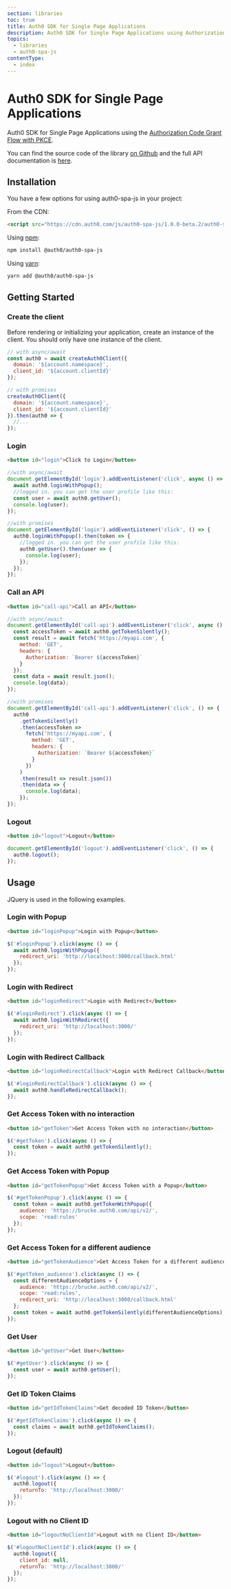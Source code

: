 ```yaml
---
section: libraries
toc: true
title: Auth0 SDK for Single Page Applications
description: Auth0 SDK for Single Page Applications using Authorization Code Grant Flow with PKCE.
topics:
  - libraries
  - auth0-spa-js
contentType:
  - index
---
```


# Auth0 SDK for Single Page Applications

Auth0 SDK for Single Page Applications using the [Authorization Code Grant Flow with PKCE](/api-auth/tutorials/authorization-code-grant-pkce).

You can find the source code of the library [on Github](https://github.com/auth0/auth0-spa-js) and the full API documentation is [here](https://auth0.github.io/auth0-spa-js/).

## Installation

You have a few options for using auth0-spa-js in your project:

From the CDN:

```html
<script src="https://cdn.auth0.com/js/auth0-spa-js/1.0.0-beta.2/auth0-spa-js.production.js"></script>
```

Using [npm](https://npmjs.org):

```sh
npm install @auth0/auth0-spa-js
```

Using [yarn](https://yarnpkg.com):

```sh
yarn add @auth0/auth0-spa-js
```

## Getting Started

### Create the client

Before rendering or initializing your application, create an instance of the client. You should only have one instance of the client.

```js
// with async/await
const auth0 = await createAuth0Client({
  domain: '${account.namespace}',
  client_id: '${account.clientId}'
});

// with promises
createAuth0Client({
  domain: '${account.namespace}',
  client_id: '${account.clientId}'
}).then(auth0 => {
  //...
});
```

### Login

```html
<button id="login">Click to Login</button>
```

```js
//with async/await
document.getElementById('login').addEventListener('click', async () => {
  await auth0.loginWithPopup();
  //logged in. you can get the user profile like this:
  const user = await auth0.getUser();
  console.log(user);
});

//with promises
document.getElementById('login').addEventListener('click', () => {
  auth0.loginWithPopup().then(token => {
    //logged in. you can get the user profile like this:
    auth0.getUser().then(user => {
      console.log(user);
    });
  });
});
```

### Call an API

```html
<button id="call-api">Call an API</button>
```

```js
//with async/await
document.getElementById('call-api').addEventListener('click', async () => {
  const accessToken = await auth0.getTokenSilently();
  const result = await fetch('https://myapi.com', {
    method: 'GET',
    headers: {
      Authorization: `Bearer ${accessToken}`
    }
  });
  const data = await result.json();
  console.log(data);
});

//with promises
document.getElementById('call-api').addEventListener('click', () => {
  auth0
    .getTokenSilently()
    .then(accessToken =>
      fetch('https://myapi.com', {
        method: 'GET',
        headers: {
          Authorization: `Bearer ${accessToken}`
        }
      })
    )
    .then(result => result.json())
    .then(data => {
      console.log(data);
    });
});
```

### Logout

```html
<button id="logout">Logout</button>
```

```js
document.getElementById('logout').addEventListener('click', () => {
  auth0.logout();
});
```

## Usage

JQuery is used in the following examples.

### Login with Popup

```html
<button id="loginPopup">Login with Popup</button>
```

```js
$('#loginPopup').click(async () => {
  await auth0.loginWithPopup({
    redirect_uri: 'http://localhost:3000/callback.html'
  });
});
```

### Login with Redirect

```html
<button id="loginRedirect">Login with Redirect</button>
```

```js
$('#loginRedirect').click(async () => {
  await auth0.loginWithRedirect({
    redirect_uri: 'http://localhost:3000/'
  });
});
```

### Login with Redirect Callback

```html
<button id="loginRedirectCallback">Login with Redirect Callback</button>
```

```js
$('#loginRedirectCallback').click(async () => {
  await auth0.handleRedirectCallback();
});
```

### Get Access Token with no interaction

```html
<button id="getToken">Get Access Token with no interaction</button>
```

```js
$('#getToken').click(async () => {
  const token = await auth0.getTokenSilently();
});
```

### Get Access Token with Popup

```html
<button id="getTokenPopup">Get Access Token with a Popup</button>
```

```js
$('#getTokenPopup').click(async () => {
  const token = await auth0.getTokenWithPopup({
    audience: 'https://brucke.auth0.com/api/v2/',
    scope: 'read:rules'
  });
});
```

### Get Access Token for a different audience

```html
<button id="getTokenAudience">Get Access Token for a different audience</button>
```

```js
$('#getToken_audience').click(async () => {
  const differentAudienceOptions = {
    audience: 'https://brucke.auth0.com/api/v2/',
    scope: 'read:rules',
    redirect_uri: 'http://localhost:3000/callback.html'
  };
  const token = await auth0.getTokenSilently(differentAudienceOptions);
});
```

### Get User

```html
<button id="getUser">Get User</button>
```

```js
$('#getUser').click(async () => {
  const user = await auth0.getUser();
});
```

### Get ID Token Claims

```html
<button id="getIdTokenClaims">Get decoded ID Token</button>
```

```js
$('#getIdTokenClaims').click(async () => {
  const claims = await auth0.getIdTokenClaims();
});
```

### Logout (default)

```html
<button id="logout">Logout</button>
```

```js
$('#logout').click(async () => {
  auth0.logout({
    returnTo: 'http://localhost:3000/'
  });
});
```

### Logout with no Client ID

```html
<button id="logoutNoClientId">Logout with no Client ID</button>
```

```js
$('#logoutNoClientId').click(async () => {
  auth0.logout({
    client_id: null,
    returnTo: 'http://localhost:3000/'
  });
});
```
